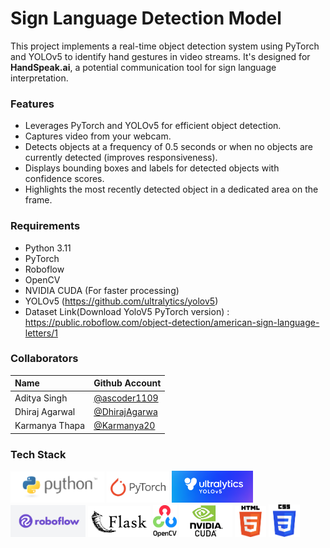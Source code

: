 # Sign Language Detection Model
This project implements a real-time object detection system using PyTorch and YOLOv5 to identify hand gestures in video streams. It's designed for <b>HandSpeak.ai</b>, a potential communication tool for sign language interpretation.

### Features
* Leverages PyTorch and YOLOv5 for efficient object detection.
* Captures video from your webcam.
* Detects objects at a frequency of 0.5 seconds or when no objects are currently detected (improves responsiveness).
* Displays bounding boxes and labels for detected objects with confidence scores.
* Highlights the most recently detected object in a dedicated area on the frame.

### Requirements
* Python 3.11
* PyTorch
* Roboflow
* OpenCV
* NVIDIA CUDA (For faster processing)
* YOLOv5 (https://github.com/ultralytics/yolov5)
* Dataset Link(Download YoloV5 PyTorch version) : https://public.roboflow.com/object-detection/american-sign-language-letters/1

### Collaborators

| Name | Github Account |
|:-----|:---------------|
| Aditya Singh | [@ascoder1109](https://github.com/ascoder1109) |
| Dhiraj Agarwal | [@DhirajAgarwa](https://github.com/DhirajAgarwa) |
| Karmanya Thapa | [@Karmanya20](https://github.com/Karmanya20/) |


### Tech Stack
<img src="assets/python.png" alt_text="Python" width=150>
<img src="assets/pytorch.png" alt_text="PyTorch" width=100>
<img src="assets/yolov5.png" alt_text="YoloV5" width=130>
<img src="assets/roboflow.png" alt_text="Roboflow" width=120>
<img src="assets/flask.png" alt_text="Flask" width=100>
<img src="assets/opencv.png" alt_text="OpenCV" width=38>
<img src="assets/cuda.png" alt_text="NVIDIA CUDA" width=85>
<img src="assets/html.png" alt_text="HTML" width=50>
<img src="assets/css.png" alt_text="CSS" width=50>
